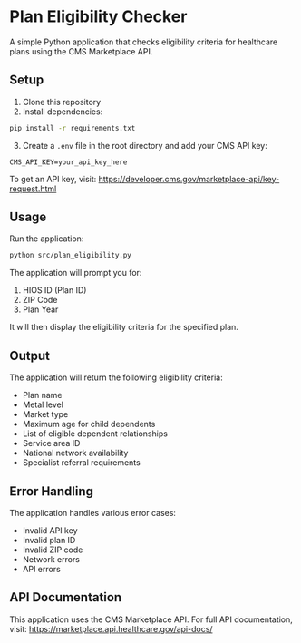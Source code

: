 # Plan Eligibility Checker

A simple Python application that checks eligibility criteria for healthcare plans using the CMS Marketplace API.

## Setup

1. Clone this repository
2. Install dependencies:
```bash
pip install -r requirements.txt
```
3. Create a `.env` file in the root directory and add your CMS API key:
```
CMS_API_KEY=your_api_key_here
```

To get an API key, visit: https://developer.cms.gov/marketplace-api/key-request.html

## Usage

Run the application:
```bash
python src/plan_eligibility.py
```

The application will prompt you for:
1. HIOS ID (Plan ID)
2. ZIP Code
3. Plan Year

It will then display the eligibility criteria for the specified plan.

## Output

The application will return the following eligibility criteria:
- Plan name
- Metal level
- Market type
- Maximum age for child dependents
- List of eligible dependent relationships
- Service area ID
- National network availability
- Specialist referral requirements

## Error Handling

The application handles various error cases:
- Invalid API key
- Invalid plan ID
- Invalid ZIP code
- Network errors
- API errors

## API Documentation

This application uses the CMS Marketplace API. For full API documentation, visit:
https://marketplace.api.healthcare.gov/api-docs/ 